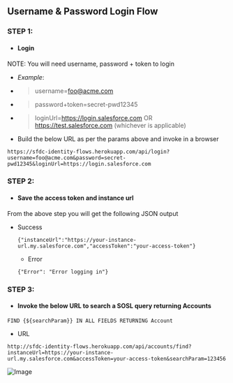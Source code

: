 ## Username & Password Login Flow

### STEP 1: 
- #### Login

NOTE: You will need username, password + token to login 
 - *Example*: 
 - > username=foo@acme.com 
 - > password+token=secret-pwd12345
 - > loginUrl=https://login.salesforce.com OR https://test.salesforce.com (whichever is applicable)

 - Build the below URL as per the params above and invoke in a browser
```
https://sfdc-identity-flows.herokuapp.com/api/login?username=foo@acme.com&password=secret-pwd12345&loginUrl=https://login.salesforce.com
```

### STEP 2: 
- #### Save the access token and instance url

From the above step you will get the following JSON output 

- Success
  ```
  {"instanceUrl":"https://your-instance-url.my.salesforce.com","accessToken":"your-access-token"}
  ```
  - Error
  ```
  {"Error": "Error logging in"}
  ```


### STEP 3:
- #### Invoke the below URL to search a SOSL query returning Accounts

```
FIND {${searchParam}} IN ALL FIELDS RETURNING Account
```

- URL
```
http://sfdc-identity-flows.herokuapp.com/api/accounts/find?instanceUrl=https://your-instance-url.my.salesforce.com&accessToken=your-access-token&searchParam=123456
```



![Image](https://www.enterprisetimes.co.uk/wp-content/uploads/2017/10/Appy.jpg)